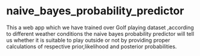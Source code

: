 # naive_bayes_probability_predictor
This a web app which we have trained over Golf playing dataset ,according to different weather conditions the naive bayes probability predictor will tell us whether it is suitable to play outside or not by providing proper calculations of respective prior,likelihood and posterior probabilities.
